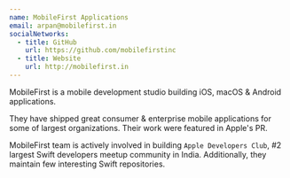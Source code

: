 ```yaml
---
name: MobileFirst Applications
email: arpan@mobilefirst.in
socialNetworks:
  - title: GitHub
    url: https://github.com/mobilefirstinc
  - title: Website
    url: http://mobilefirst.in
---
```


MobileFirst is a mobile development studio building iOS, macOS & Android applications. 

They have shipped great consumer & enterprise mobile applications for some of largest organizations. Their work were featured in Apple's PR. 

MobileFirst team is actively involved in building `Apple Developers Club`, #2 largest Swift developers meetup community in India. Additionally, they maintain few interesting Swift repositories.
